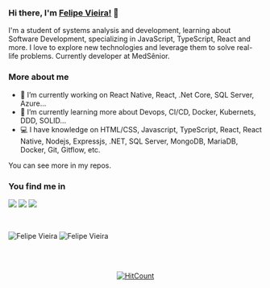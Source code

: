 ### Hi there, I'm [Felipe Vieira!](https://www.linkedin.com/in/felipesvfx/) 👋

I'm a student of systems analysis and development, learning about Software Development, specializing in JavaScript,
TypeScript, React and more. I love to explore new technologies and
leverage them to solve real-life problems.
Currently developer at MedSênior.

### More about me

- 🚀  I’m currently working on React Native, React, .Net Core, SQL Server, Azure...
- 🔭  I’m currently learning more about Devops, CI/CD, Docker, Kubernets, DDD, SOLID...
- 💻  I have knowledge on HTML/CSS, Javascript, TypeScript, React, React Native, Nodejs, Expressjs, .NET, SQL Server, MongoDB, MariaDB, Docker, Git, Gitflow, etc.

You can see more in my repos.

### You find me in

[![](https://img.shields.io/badge/LinkedIn-FelipeVieira-blue)](https://www.linkedin.com/in/felipesvfx/)
[![](https://img.shields.io/badge/Gmail-felipe.svfx%40gmail.com-red)](mailto:felipe.svfx@gmail.com)
[![](https://img.shields.io/badge/Website-felipe.svfx%40gmail.com-orange)](https://2lipe.netlify.app/)

<div align="center">

</div>
<br/>

![Felipe Vieira](https://github-readme-stats.anuraghazra1.vercel.app/api/top-langs/?username=2lipe&hide=Batchfile)
![Felipe Vieira](https://github-readme-stats.vercel.app/api?username=2lipe&count_private=true)

<br />
<br />
<div align="center">

[![HitCount](http://hits.dwyl.com/2lipe/2lipe.svg)](http://hits.dwyl.com/2lipe/2lipe)

</div>
